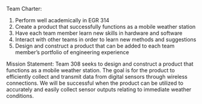 Team Charter:  
1. Perform well academically in EGR 314 
2. Create a product that successfully functions as a mobile weather station 
3. Have each team member learn new skills in hardware and software
4. Interact with other teams in order to learn new methods and suggestions 
5. Design and construct a product that can be added to each team member’s portfolio of engineering experience




Mission Statement:
Team 308 seeks to design and construct a product that functions as a mobile weather station. The goal is for the product to efficiently collect and transmit data from digital sensors through wireless connections. We will be successful when the product can be utilized to accurately and easily collect sensor outputs relating to immediate weather conditions.
